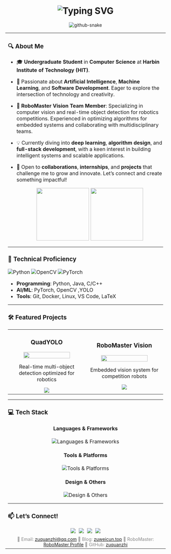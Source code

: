 <div align="center">

  <!-- 动态渐变标题 -->
  <h1 align="center">
    <img src="https://readme-typing-svg.demolab.com?font=Fira+Code&weight=600&size=32&duration=4000&pause=1000&color=00C2FF&background=FFFFFF00&center=true&vCenter=true&width=500&lines=Hello%2C+I'm+Zuquanzhi;RoboMaster+Vision+Engineer;AI+%26+OpenCV+Developer" alt="Typing SVG" />
  </h1>
    </a>
  <!-- Snake Code Contribution Map 贪吃蛇代码贡献图 -->
  <picture>
    <source media="(prefers-color-scheme: dark)" srcset="https://cdn.jsdelivr.net/gh/sun0225SUN/sun0225SUN/profile-snake-contrib/github-contribution-grid-snake-dark.svg" />
    <source media="(prefers-color-scheme: light)" srcset="https://cdn.jsdelivr.net/gh/sun0225SUN/sun0225SUN/profile-snake-contrib/github-contribution-grid-snake.svg" />
    <img alt="github-snake" src="https://cdn.jsdelivr.net/gh/sun0225SUN/sun0225SUN/profile-snake-contrib/github-contribution-grid-snake-dark.svg" />
  </picture>

</div>

<table>
  
<tr><td>

### 🔍 About Me  
* 🎓 **Undergraduate Student** in **Computer Science** at **Harbin Institute of Technology (HIT)**.  

* 🧠 Passionate about **Artificial Intelligence**, **Machine Learning**, and **Software Development**. Eager to explore the intersection of technology and creativity.  

* 🤖 **RoboMaster Vision Team Member**: Specializing in computer vision and real-time object detection for robotics competitions. Experienced in optimizing algorithms for embedded systems and collaborating with multidisciplinary teams.  

* 💡 Currently diving into **deep learning**, **algorithm design**, and **full-stack development**, with a keen interest in building intelligent systems and scalable applications.  

* 🤝 Open to **collaborations**, **internships**, and **projects** that challenge me to grow and innovate. Let’s connect and create something impactful!  

  <!-- 统计卡片组 -->
  <div align="center">
    <img height="165" src="https://github-readme-stats.vercel.app/api?username=zuquanzhi&show_icons=true&theme=dark&hide_border=true&include_all_commits=true" />
    <img height="165" src="https://github-readme-stats.vercel.app/api/top-langs/?username=zuquanzhi&layout=compact&theme=dark&hide_border=true" />
  </div>


--- 
  <!-- 技能进度条 -->
  ### 🚀 Technical Proficiency  
  ![Python](https://img.shields.io/badge/Python-Expert-3776AB?logo=python&logoColor=white)
  ![OpenCV](https://img.shields.io/badge/OpenCV-Advanced-5C3EE8?logo=opencv&logoColor=white)
  ![PyTorch](https://img.shields.io/badge/PyTorch-Intermediate-EE4C2C?logo=pytorch&logoColor=white)

- **Programming**: Python, Java, C/C++
- **AI/ML**: PyTorch, OpenCV  ,YOLO
- **Tools**: Git, Docker, Linux, VS Code, LaTeX  

---

  <!-- 项目展示卡片 -->
  ### 🛠️ Featured Projects
  <table>
    <tr>
      <td width="50%">
        <h3 align="center">QuadYOLO</h3>
        <div align="center">  
          <img src="https://cdn.jsdelivr.net/gh/zuquanzhi/assets/quad-yolo-demo.gif" width="80%"/>
          <p>Real-time multi-object detection optimized for robotics</p>
          <a href="https://github.com/zuquanzhi/QuadYOLO">
            <img src="https://img.shields.io/badge/CODE-3DA639?style=for-the-badge&logo=github&logoColor=white"/>
          </a>
        </div>
      </td>
      <td width="50%">
        <h3 align="center">RoboMaster Vision</h3>
        <div align="center">  
          <img src="https://cdn.jsdelivr.net/gh/zuquanzhi/assets/robomaster-demo.gif" width="80%"/>
          <p>Embedded vision system for competition robots</p>
          <a href="https://github.com/zuquanzhi/RoboMaster-Vision">
            <img src="https://img.shields.io/badge/CODE-FF6F61?style=for-the-badge&logo=robot&logoColor=white"/>
          </a>
        </div>
      </td>
    </tr>
  </table>

--- 
### 💻 Tech Stack
<div align="center">

  <!-- 技术栈分类 -->
  <h4>Languages & Frameworks</h4>
  <div style="display: flex; justify-content: center; gap: 10px; flex-wrap: wrap;">
    <img src="https://skillicons.dev/icons?i=py,c,cpp,java,ts,react,nodejs,tensorflow,pytorch" alt="Languages & Frameworks" />
  </div>

  <h4>Tools & Platforms</h4>
  <div style="display: flex; justify-content: center; gap: 10px; flex-wrap: wrap;">
    <img src="https://skillicons.dev/icons?i=git,github,docker,kubernetes,aws,linux,vscode,idea" alt="Tools & Platforms" />
  </div>

  <h4>Design & Others</h4>
  <div style="display: flex; justify-content: center; gap: 10px; flex-wrap: wrap;">
    <img src="https://skillicons.dev/icons?i=ps,ai,figma,blender" alt="Design & Others" />
  </div>
</div>

---

### 📫 Let’s Connect!  
<div align="center">

  <!-- 联系方式卡片 -->
  <div style="display: flex; justify-content: center; gap: 10px; flex-wrap: wrap;">
    <!-- Email -->
    <a href="mailto:zuquanzhi@qq.com">
      <img src="https://img.shields.io/badge/Email-30B980?style=for-the-badge&logo=gmail&logoColor=white&labelColor=151515" />
    </a>
    <!-- Blog -->
    <a href="https://zuweicun.top/">
      <img src="https://img.shields.io/badge/Blog-FF5722?style=for-the-badge&logo=blogger&logoColor=white&labelColor=151515" />
    </a>
    <!-- RoboMaster -->
    <a href="https://www.robomaster.com/">
      <img src="https://img.shields.io/badge/RoboMaster-FF6F61?style=for-the-badge&logo=robot&logoColor=white&labelColor=151515" />
    </a>
    <!-- GitHub -->
    <a href="https://github.com/zuquanzhi">
      <img src="https://img.shields.io/badge/GitHub-181717?style=for-the-badge&logo=github&logoColor=white&labelColor=151515" />
    </a>
  </div>

  <!-- 联系方式文字 -->
  <div style="margin-top: 10px; font-size: 14px; color: #888;">
    📧 Email: <a href="mailto:zuquanzhi@qq.com">zuquanzhi@qq.com</a>    
    🔗 Blog: <a href="https://zuweicun.top/">zuweicun.top</a>    
    🤖 RoboMaster: <a href="https://www.robomaster.com/">RoboMaster Profile</a>    
    🐙 GitHub: <a href="https://github.com/zuquanzhi">zuquanzhi</a>  
  </div>
</div>
